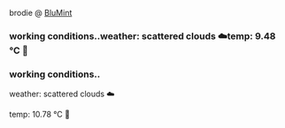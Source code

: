 brodie @ [BluMint](https://www.linkedin.com/company/blumint-io/)

<!--weather_start-->
### working conditions..weather: scattered clouds ☁️temp: 9.48 °C 🧥<!--weather_end-->
<!--weather_start-->
### working conditions..

weather: scattered clouds ☁️

temp: 10.78 °C 👕
<!--weather_end-->
